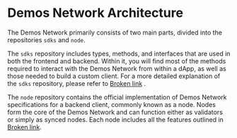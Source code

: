 # Demos Network Architecture

The Demos Network primarily consists of two main parts, divided into the repositories `sdks` and `node`.

The `sdks` repository includes types, methods, and interfaces that are used in both the frontend and backend. Within it, you will find most of the methods required to interact with the Demos Network from within a dApp, as well as those needed to build a custom client. For a more detailed explanation of the `sdks` repository, please refer to [Broken link](broken-reference "mention") .

The `node` repository contains the official implementation of Demos Network specifications for a backend client, commonly known as a node. Nodes form the core of the Demos Network and can function either as validators or simply as synced nodes. Each node includes all the features outlined in [Broken link](broken-reference "mention").
